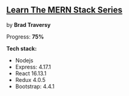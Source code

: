 
## [Learn The MERN Stack Series](https://www.youtube.com/watch?v=PBTYxXADG_k)

by **Brad Traversy**

Progress: **75%**

**Tech stack:**
- Nodejs
- Express: 4.17.1
- React 16.13.1
- Redux 4.0.5
- Bootstrap: 4.4.1
